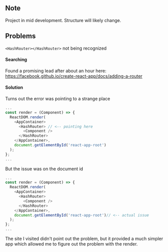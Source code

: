 ## Note

Project in mid development. Structure will likely change.

## Problems

`<HashRouter></HashRouter>` not being recognized

#### Searching

Found a promising lead after about an hour here:    
https://facebook.github.io/create-react-app/docs/adding-a-router

#### Solution

Turns out the error was pointing to a strange place

```js
...
const render = (Component) => {
  ReactDOM.render(
    <AppContainer>
      <HashRouter> // <-- pointing here
        <Component />
      </HashRouter>
    </AppContainer>,
    document.getElementById('react-app-root')
  );
};
...
```

But the issue was on the document id

```js
...
const render = (Component) => {
  ReactDOM.render(
    <AppContainer>
      <HashRouter>
        <Component />
      </HashRouter>
    </AppContainer>,
    document.getElementById('react-app-root')// <-- actual issue
  );
};
...
```

The site I visited didn't point out the problem, but it provided a much simpler app which allowed me to figure out the problem with the render.
